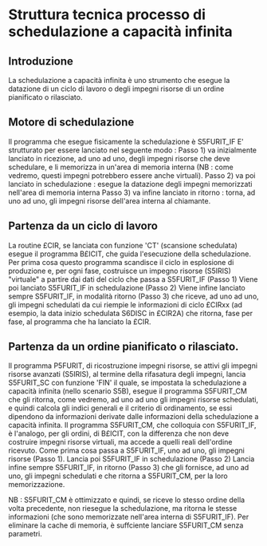 # Struttura tecnica processo di schedulazione a capacità infinita


##  Introduzione
La schedulazione a capacità infinita è uno strumento che esegue la datazione di un ciclo di lavoro o degli impegni risorse di un ordine pianificato o rilasciato.

## Motore di schedulazione
Il programma che esegue fisicamente la schedulazione è S5FURIT_IF
E' strutturato per essere lanciato nel seguente modo : 
Passo 1) va inizialmente lanciato in ricezione, ad uno ad uno, degli impegni risorse che deve schedulare, e li memorizza in un'area di memoria interna (NB :  come vedremo, questi impegni potrebbero essere anche virtuali).
Passo 2) va poi lanciato in schedulazione :  esegue la datazione degli impegni memorizzati nell'area di memoria interna
Passo 3) va infine lanciato in ritorno :  torna, ad uno ad uno, gli impegni risorse dell'area interna al chiamante.

##  Partenza da un ciclo di lavoro
La routine £CIR, se lanciata con funzione 'CT' (scansione schedulata) esegue il programma B£ICIT, che guida l'esecuzione della schedulazione.
Per prima cosa questo programma scandisce il ciclo in esplosione di produzione e, per ogni fase, costruisce un impegno risorse (S5IRIS) "virtuale" a partire dai dati del ciclo che passa a S5FURIT_IF (Passo  1)
Viene poi lanciato S5FURIT_IF in schedulazione (Passo 2)
Viene infine lanciato sempre S5FURIT_IF, in modalità ritorno (Passo 3) che riceve, ad uno ad uno, gli impegni schedulati da cui riempie le informazioni di ciclo £CIRxx (ad esempio, la data inizio schedulata S6DISC in £CIR2A) che ritorna, fase per fase, al programma che ha lanciato la £CIR.

## Partenza da un ordine pianificato o rilasciato.
Il programma P5FURIT, di ricostruzione impegni risorse, se attivi gli impegni risorse avanzati (S5IRIS), al termine della rifasatura degli impegni, lancia S5FURIT_SC con funzione 'FIN' il quale, se impostata
la schedulazione a capacità infinita (nello scenario S5B), esegue il programma S5FURIT_CM che gli ritorna, come vedremo, ad uno ad uno gli impegni risorse schedulati, e quindi calcola gli indici generali e il criterio di ordinamento, se essi dipendono da informazioni derivate dalle informazioni della schedulazione a capacità infinita.
Il programma S5FURIT_CM, che colloquia con S5FURIT_IF, è l'analogo, per gli ordini, di B£ICIT, con la differenza che non deve costruire impegni risorse virtuali, ma accede a quelli reali dell'ordine ricevuto.
Come prima cosa passa a S5FURIT_IF,  uno ad uno, gli impegni risorse (Passo 1).
Lancia poi  S5FURIT_IF in schedulazione (Passo 2)
Lancia infine sempre S5FURIT_IF, in  ritorno (Passo 3) che gli fornisce, ad uno ad uno, gli impegni schedulati e che ritorna a S5FURIT_CM, per la loro memorizzazione.

NB :  S5FURIT_CM è ottimizzato e quindi, se riceve lo stesso ordine della volta precedente, non riesegue la schedulazione, ma ritorna le stesse informazioni (che sono memorizzate nell'area interna di S5FURIT_IF). Per eliminare la cache di memoria, è suffciente lanciare S5FURIT_CM senza parametri.







